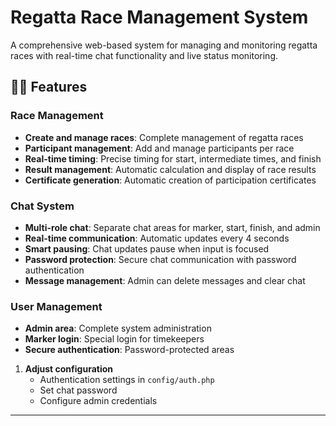 # Regatta Race Management System

A comprehensive web-based system for managing and monitoring regatta races with real-time chat functionality and live status monitoring.

## 🚣‍♂️ Features

### Race Management
- **Create and manage races**: Complete management of regatta races
- **Participant management**: Add and manage participants per race
- **Real-time timing**: Precise timing for start, intermediate times, and finish
- **Result management**: Automatic calculation and display of race results
- **Certificate generation**: Automatic creation of participation certificates

### Chat System
- **Multi-role chat**: Separate chat areas for marker, start, finish, and admin
- **Real-time communication**: Automatic updates every 4 seconds
- **Smart pausing**: Chat updates pause when input is focused
- **Password protection**: Secure chat communication with password authentication
- **Message management**: Admin can delete messages and clear chat

### User Management
- **Admin area**: Complete system administration
- **Marker login**: Special login for timekeepers
- **Secure authentication**: Password-protected areas

1. **Adjust configuration**
   - Authentication settings in `config/auth.php`
   - Set chat password
   - Configure admin credentials


---
